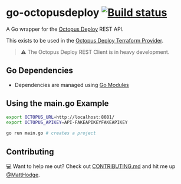 # go-octopusdeploy [![Build status](https://ci.appveyor.com/api/projects/status/5t5gbqjyl8hpou52?svg=true)](https://ci.appveyor.com/project/MattHodge/go-octopusdeploy)

A Go wrapper for the [Octopus Deploy](https://octopus.com/) REST API.

This exists to be used in the [Octopus Deploy Terraform Provider](https://github.com/OctopusDeploy/terraform-provider-octopusdeploy).

> :warning: The Octopus Deploy REST Client is in heavy development.

## Go Dependencies

* Dependencies are managed using [Go Modules](https://github.com/golang/go/wiki/Modules#daily-workflow)

## Using the main.go Example

```bash
export OCTOPUS_URL=http://localhost:8081/
export OCTOPUS_APIKEY=API-FAKEAPIKEYFAKEAPIKEY

go run main.go # creates a project
```

## Contributing

💻 Want to help me out? Check out [CONTRIBUTING.md](CONTRIBUTING.md) and hit me up [@MattHodge](https://twitter.com/matthodge).
